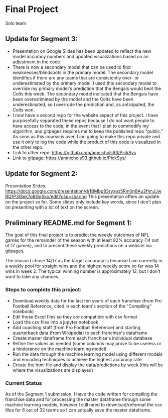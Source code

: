 # Final Project
Solo team


## Update for Segment 3:
- Presentation on Google Slides has been updated to reflect the new model accuracy numbers and updated visualizations based on an adjustment in the code.
- There is now a secondary model that can be used to find weaknesses/blindspots in the primary model. The secondary model identifies if there are any teams that are consistently over- or underestimated by the primary model. I used this secondary model to override my primary model's prediction that the Bengals would beat the Colts this week. The secondary model indicated that the Bengals have been overestimated by the model and the Colts have been underestimated, so I overrode the prediction and, as anticipated, the Colts won.
- I now have a second repo for the website aspect of this project. I have purposefully separated these repos because I do not want people to have access to the code, in the event that I plan to commodify my algorithm, and gitpages requires me to keep the published repo "public." As soon as this course is over, I am going to make this repo private and use it only to log the code while the product of this code is visualized in the other repo.
- Link to other repo: https://github.com/amnichols93/PickSys
- Link to gitpage: https://amnichols93.github.io/PickSys/

## Update for Segment 2:
Presentation Slides: https://docs.google.com/presentation/d/1BMbp83ryxox5Rm0n8Au2fhnJJwBQ1P3ISek7oBGqSko/edit?usp=sharing
This presentation offers an update on the project so far. Some slides only include key words, since I don't plan on presenting with a lot of text on the screen.

## Preliminary README.md for Segment 1:

The goal of this final project is to predict the weekly outcomes of NFL games for the remainder of the season with at least 82% accuracy (14 out of 17 games), and to present these weekly predictions on a website via gitpages.

The reason I chose 14/17 as the target accuracy is because I am currently in a weekly pool for straight wins and the highest weekly score so far was 14 wins in week 2. The typical winning number is approximately 12, but I don't want to take any chances.

### Steps to complete this project:
- Download weekly data for the last ten years of each franchise (from Pro Football Reference, cited in each team's section of the "Compiling" notebook)
- Edit those Excel files so they are compatible with csv format
- Load the csv files into a jupyter notebook
- Add coaching staff (from Pro Football Reference) and starting quarterback data (from Wikipedia) to each franchise's dataframe
- Create master dataframe from each franchise's individual database
- Refine the values as needed (some columns may prove to be useless or a hinderance on the machine learning model)
- Run the data through the machine learning model using different models and encoding techniques to achieve the highest accuracy rate
- Create the html file and display the data/predictions by week (this will be where the visualizations are displayed)

### Current Status
As of the Segment 1 submission, I have the code written for compiling the franchise data and for processing the master dataframe through some machine learning models, however I still need to download/reformat the csv files for 6 out of 32 teams so I can actually save the master dataframe.
